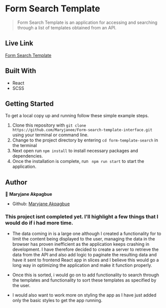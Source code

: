# Form Search Template 
> Form Search Template is an application for accessing and searching through a list of templates obtained from an API.

 

## Live Link
   [Form Search Template](https://stupefied-pare-149fc5.netlify.app)



## Built With

- React
- SCSS


## Getting Started

To get a local copy up and running follow these simple example steps.


1.  Clone this repository with
    `git clone https://github.com/Maryjanee/Form-search-template-interface.git` using your terminal or command line.
2.  Change to the project directory by entering `cd form-template-search` in the terminal
3.  Next open run `npm install` to install necessary packages and dependencies.
4.  Once the installation is complete, run  ` npm run start` to start the application.


## Author

👤 **Maryjane Akpagbue**

- Github: [Maryjane Akpagbue](https://github.com/Maryjanee)




### This project isnt completed yet. I'll highlight a few things that I would do if i had more time.

- The data coming in is a large one although I created a functionality for to limit the content being displayed to the user, managing the data in the browser has proven inefficient as the application keeps crashing in development. I have therefore decided to create a server to retrieve the data from the API and also add logic to paginate the resulting data and have it sent to frontend React app in slices and I believe this would go a long way in optimizing the application and make it function properly.

- Once this is sorted, i would go on to add functionality to search through the templates and functionality to sort these templates as specified by the user.

- I would also want to work more on styling the app as I have just added only the basic styles to get the app running.